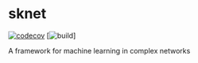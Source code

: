 # sknet

[![codecov](https://codecov.io/gh/TNanukem/sknet/branch/main/graph/badge.svg?token=PIQ338YNK1)](https://codecov.io/gh/TNanukem/sknet)
[![build](https://github.com/TNanukem/sknet/workflows/Project%20Tests/badge.svg)]

A framework for machine learning in complex networks
